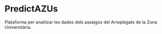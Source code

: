 # PredictAZUs
Plataforma per analitzar les dades dels assaigos del Arreplegats de la Zona Universitària.
